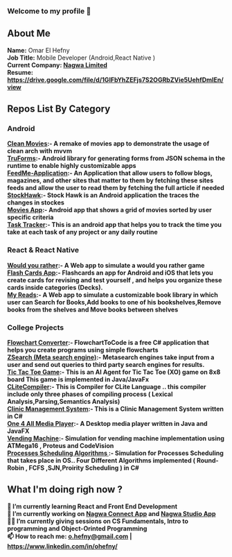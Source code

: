 ### Welcome to my profile 👋

## About Me
  <b>Name:</b> Omar El Hefny </br>
  <b>Job Title:</b> Mobile Developer (Android,React Native )</br>
  <b>Current Company: <a href="https://www.nagwa.com/">Nagwa Limited</a> </br>
  <b>Resume:</b> https://drive.google.com/file/d/1GlFbYhZEFjs7S2OGRbZVie5UehfDmIEn/view </br>
  
## Repos List By Category
  ### Android
  <a href="https://github.com/ohefny/CleanMovies"><b>Clean Movies</b></a>:- A remake of movies app to demonstrate the usage of clean arch with mvvm</br>
  <a href="https://github.com/trufla-technology/android-tru-forms"><b>TruForms</b></a>:- Android library for generating forms from JSON schema in the runtime to enable highly customizable apps </br>
  <b><a href="https://github.com/ohefny/FeedMe-Application">FeedMe-Application</a>:- </b>An Application that allow users to follow blogs, magazines, and other sites that matter to them by fetching these sites feeds and allow the user to read them by fetching the full article if needed</br>
  <b><a href="https://github.com/ohefny/StockHawk">StockHawk</a>:- </b>Stock Hawk is an Android application the traces the changes in stockes</br>
  <b><a href="https://github.com/ohefny/Movies-App-Udacity-Nanodegree">Movies App</a>:- </b>Android app that shows a grid of movies sorted by user specific criteria</br>
  <b><a href="https://github.com/ohefny/TaskTracker">Task Tracker</a>:- </b>This is an android app that helps you to track the time you take at each task of any project or any daily routine</br>
  ### React & React Native
  <b><a href="https://github.com/ohefny/Would-you-rather-react-app">Would you rather</a>:- </b>A Web app to simulate a would you rather game </br>
  <b><a href="https://github.com/ohefny/Flashcards-Reactnative">Flash Cards App</a>:- </b>Flashcards an app for Android and iOS that lets you create cards for revising and test yourself , and helps you organize these cards inside categories (Decks).
  </br>
  <b><a href="https://github.com/ohefny/MyRead-React">My Reads</a>:- </b>A Web app to simulate a customizable book library in which user can Search for Books,Add books to one of his bookshelves,Remove books from the shelves and Move books between shelves</br>
  ### College Projects 
  <b><a href="https://github.com/ohefny/FlowchartConverter">Flowchart Converter</a>:- </b>FlowchartToCode is a free C# application that helps you create programs using simple flowcharts</br>
    <b><a href="https://github.com/ohefny/ZSearch-Meta-Search-Engine-">ZSearch (Meta search engine)</a>:- </b>Metasearch engines take input from a user and send out queries to third party search engines for results.</br>
    <b><a href="https://github.com/ohefny/TicTacToe">Tic Tac Toe Game</a>:- </b>This is an AI Agent for Tic Tac Toe (XO) game on 8x8 board This game is implemented in Java/JavaFx</br>
    <b><a href="https://github.com/ohefny/CLiteCompiler">CLiteCompiler</a>:- </b>This is Compiler for CLite Language .. this compiler include only three phases of compiling process ( Lexical Analysis,Parsing,Semantics Analysis)</br>
    <b><a href="https://github.com/ohefny/ClinicManagementSystem">Clinic Management System</a>:- </b>This is a Clinic Management System written in C# </br>
    <b><a href="https://github.com/ohefny/One4All_MediaPlayer">One 4 All Media Player</a>:- </b>A Desktop media player written in Java and JavaFX</br>
     <b><a href="https://github.com/ohefny/vending_machine">Vending Machine</a>:- </b>Simulation for vending machine implementation using ATMega16 , Proteus and CodeVision</br>
     <b><a href="https://github.com/ohefny/Proccesses-Scheduling-Algorithms-Simulator">Processes Scheduling Algorithms </a>:- </b>Simulation for Processes Scheduling that takes place in OS.. Four Different Algorithms implemented ( Round-Robin , FCFS ,SJN,Proirity Scheduling ) in C#</br>
  
<!--
**ohefny/ohefny** is a ✨ _special_ ✨ repository because its `README.md` (this file) appears on your GitHub profile.

Here are some ideas to get you started:

- 🔭 I’m currently working on ...
- 🌱 I’m currently learning ...
- 👯 I’m looking to collaborate on ...
- 🤔 I’m looking for help with ...
- 💬 Ask me about ...
- 📫 How to reach me: ...
- 😄 Pronouns: ...
- ⚡ Fun fact: ...
-->
## What I'm doing righ now ?
🌱 I’m currently learning React and Front End Development </br>
🔭 I’m currently working on <a href="https://play.google.com/store/apps/details?id=com.nagwa.connect.students">Nagwa Connect App</a> and 
   <a href="https://play.google.com/store/apps/details?id=com.nagwa.studio">Nagwa Studio App</a> </br>
👨‍🏫 I’m currently giving sessions on CS Fundamentals, Intro to programming and Object-Orinted Programming  </br>
📫 How to reach me: o.hefny@gmail.com | https://www.linkedin.com/in/ohefny/
